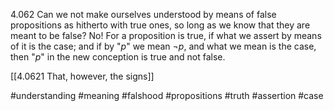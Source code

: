 4.062 Can we not make ourselves understood by means of false propositions as hitherto with true ones, so long as we know that they are meant to be false? No! For a proposition is true, if what we assert by means of it is the case; and if by "$p$" we mean $¬ p$, and what we mean is the case, then "$p$" in the new conception is true and not false.

[[4.0621 That, however, the signs]]

#understanding #meaning #falshood #propositions #truth #assertion #case 